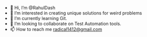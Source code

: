 - 👋 Hi, I’m @RahulDash
- 👀 I’m interested in creating unique solutions for weird problems
- 🌱 I’m currently learning Git.
- 💞️ I’m looking to collaborate on Test Automation tools.
- 📫 How to reach me radical1412@gmail.com

<!---
radical1412/radical1412 is a ✨ special ✨ repository because its `README.md` (this file) appears on your GitHub profile.
You can click the Preview link to take a look at your changes.
--->
